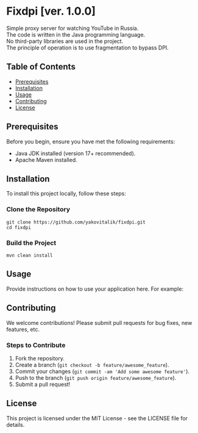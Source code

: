 # Fixdpi [ver. 1.0.0]

Simple proxy server for watching YouTube in Russia.  
The code is written in the Java programming language.  
No third-party libraries are used in the project.  
The principle of operation is to use fragmentation to bypass DPI.  

## Table of Contents
- [Prerequisites](#prerequisites)
- [Installation](#installation)
- [Usage](#usage)
- [Contributing](#contributing)
- [License](#license)

## Prerequisites
Before you begin, ensure you have met the following requirements:
* Java JDK installed (version 17+ recommended).
* Apache Maven installed.

## Installation
To install this project locally, follow these steps:

### Clone the Repository

```git clone https://github.com/yakovitalik/fixdpi.git```  
```cd fixdpi```  

### Build the Project  

```mvn clean install```  


## Usage
Provide instructions on how to use your application here. For example:  


## Contributing
We welcome contributions! Please submit pull requests for bug fixes, new features, etc.

### Steps to Contribute
1. Fork the repository.
2. Create a branch (`git checkout -b feature/awesome_feature`).
3. Commit your changes (`git commit -am 'Add some awesome feature'`).
4. Push to the branch (`git push origin feature/awesome_feature`).
5. Submit a pull request!

## License
This project is licensed under the MIT License - see the LICENSE file for details.


